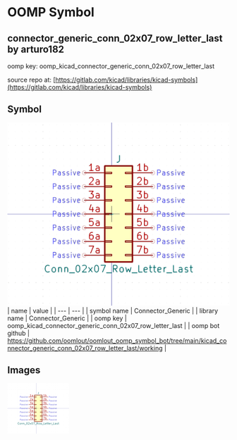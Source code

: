 # OOMP Symbol  
## connector_generic_conn_02x07_row_letter_last  by arturo182  
  
oomp key: oomp_kicad_connector_generic_conn_02x07_row_letter_last  
  
source repo at: [https://gitlab.com/kicad/libraries/kicad-symbols](https://gitlab.com/kicad/libraries/kicad-symbols)  
## Symbol  
  
[![working.png](working_600.png)](working.png)  
| name | value | 
| --- | --- | 
| symbol name | Connector_Generic | 
| library name | Connector_Generic | 
| oomp key | oomp_kicad_connector_generic_conn_02x07_row_letter_last | 
| oomp bot github | https://github.com/oomlout/oomlout_oomp_symbol_bot/tree/main/kicad_connector_generic_conn_02x07_row_letter_last/working | 
## Images  
  
[![working.png](working_140.png)](working.png)  

